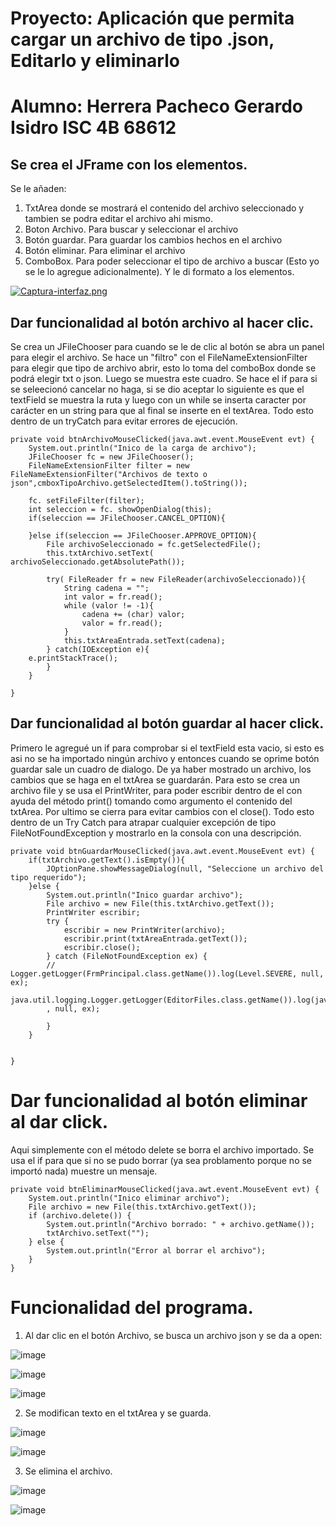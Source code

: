 # Proyecto: Aplicación que permita cargar un archivo de tipo .json, Editarlo y eliminarlo


# Alumno: Herrera Pacheco Gerardo Isidro ISC 4B 68612

## Se crea el JFrame con los elementos.

Se le añaden: 
1) TxtArea donde se mostrará el contenido del archivo seleccionado y tambien se podra editar el archivo ahi mismo.
2) Boton Archivo. Para buscar y seleccionar el archivo
3) Botón guardar. Para guardar los cambios hechos en el archivo
4) Botón eliminar. Para eliminar el archivo
5) ComboBox. Para poder seleccionar el tipo de archivo a buscar (Esto yo se le lo agregue adicionalmente).
Y le di formato a los elementos.

[![Captura-interfaz.png](https://i.postimg.cc/nLfZ92fG/Captura-interfaz.png)](https://postimg.cc/DS6RtqZS)

## Dar funcionalidad al botón archivo al hacer clic.

Se crea un JFileChooser para cuando se le de clic al botón se abra un panel para elegir el archivo. Se hace un "filtro" con el FileNameExtensionFilter para elegir que tipo de archivo abrir, esto lo toma del comboBox donde se podrá elegir txt o json. Luego se muestra este cuadro. Se hace el if para si se seleecionó cancelar no haga, si se dio aceptar lo siguiente es que el textField se muestra la ruta y luego con un while se inserta caracter por carácter en un string para que al final se inserte en el textArea. Todo esto dentro de un tryCatch para evitar errores de ejecución.

```
private void btnArchivoMouseClicked(java.awt.event.MouseEvent evt) {                                        
    System.out.println("Inico de la carga de archivo");
    JFileChooser fc = new JFileChooser();
    FileNameExtensionFilter filter = new FileNameExtensionFilter("Archivos de texto o       json",cmboxTipoArchivo.getSelectedItem().toString());

    fc. setFileFilter(filter);
    int seleccion = fc. showOpenDialog(this);
    if(seleccion == JFileChooser.CANCEL_OPTION){

    }else if(seleccion == JFileChooser.APPROVE_OPTION){
        File archivoSeleccionado = fc.getSelectedFile();
        this.txtArchivo.setText( archivoSeleccionado.getAbsolutePath());

        try( FileReader fr = new FileReader(archivoSeleccionado)){
            String cadena = "";
            int valor = fr.read();
            while (valor != -1){
                cadena += (char) valor;
                valor = fr.read();
            }
            this.txtAreaEntrada.setText(cadena);
        } catch(IOException e){
    e.printStackTrace();
        }
    }

} 

```

## Dar funcionalidad al botón guardar al hacer click.

Primero le agregué un if para comprobar si el textField esta vacio, si esto es asi no se ha importado ningún archivo y entonces cuando se oprime botón guardar sale un cuadro de dialogo. De ya haber mostrado un archivo, los cambios que se haga en el txtArea se guardarán. Para esto se crea un archivo file y se usa el PrintWriter, para poder escribir dentro de el con ayuda del método print() tomando como argumento el contenido del txtArea. Por ultimo se cierra para evitar cambios con el close(). Todo esto dentro de un Try Catch para atrapar cualquier excepción de tipo FileNotFoundException y mostrarlo en la consola con una descripción.

```
private void btnGuardarMouseClicked(java.awt.event.MouseEvent evt) {                                        
    if(txtArchivo.getText().isEmpty()){
        JOptionPane.showMessageDialog(null, "Seleccione un archivo del tipo requerido");
    }else {
        System.out.println("Inico guardar archivo");
        File archivo = new File(this.txtArchivo.getText());
        PrintWriter escribir;
        try {
            escribir = new PrintWriter(archivo);
            escribir.print(txtAreaEntrada.getText());
            escribir.close();
        } catch (FileNotFoundException ex) {
        // Logger.getLogger(FrmPrincipal.class.getName()).log(Level.SEVERE, null, ex);
        java.util.logging.Logger.getLogger(EditorFiles.class.getName()).log(java.util.logging.Level.SEVERE
        , null, ex);

        }
    }


}
```

# Dar funcionalidad al botón eliminar al dar click.

Aqui simplemente con el método delete se borra el archivo importado. Se usa el if para que si no se pudo borrar (ya sea problamento porque no se importó nada) muestre un mensaje.

```
private void btnEliminarMouseClicked(java.awt.event.MouseEvent evt) {                                         
    System.out.println("Inico eliminar archivo");
    File archivo = new File(this.txtArchivo.getText());
    if (archivo.delete()) {
        System.out.println("Archivo borrado: " + archivo.getName());
        txtArchivo.setText("");
    } else {
        System.out.println("Error al borrar el archivo");
    }
}                                        

```

# Funcionalidad del programa. 

1. Al dar clic en el botón Archivo, se busca un archivo json y se da a open:

![image](https://github.com/GerardoHP93/TareaFilesIO/assets/129221361/1c83f92f-6e20-4f44-b1ba-c715f7db0c8e)

![image](https://github.com/GerardoHP93/TareaFilesIO/assets/129221361/1a5f4d18-4096-485d-bc4d-6c841d823229)

![image](https://github.com/GerardoHP93/TareaFilesIO/assets/129221361/9a2b151f-1459-42b1-a773-f110246991bd)


2. Se modifican texto en el txtArea y se guarda.

![image](https://github.com/GerardoHP93/TareaFilesIO/assets/129221361/40f7cbd9-ae2d-4119-b3e4-31e42a2e1753)

![image](https://github.com/GerardoHP93/TareaFilesIO/assets/129221361/48e788a7-cad8-43f8-a6df-2e62d8988eed)

3. Se elimina el archivo.

![image](https://github.com/GerardoHP93/TareaFilesIO/assets/129221361/f48f5bc1-002c-4b07-91f0-a87e0b4e1d55)

![image](https://github.com/GerardoHP93/TareaFilesIO/assets/129221361/2def0797-1a52-4d97-9e27-9fecd2324695)


